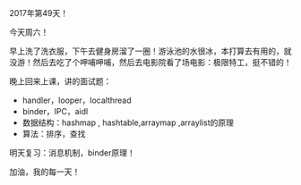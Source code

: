 2017年第49天！

今天周六！

早上洗了洗衣服，下午去健身房溜了一圈！游泳池的水很冰，本打算去有用的，就没游！然后去吃了个呷哺呷哺，然后去电影院看了场电影：极限特工，挺不错的！

晚上回来上课，讲的面试题：

* handler，looper，localthread
* binder，IPC，aidl
* 数据结构：hashmap , hashtable,arraymap ,arraylist的原理
* 算法：排序，查找


明天复习：消息机制，binder原理！

加油，我的每一天！



